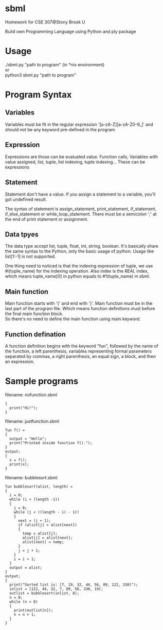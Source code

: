 # sbml
Homework for CSE 307@Stony Brook U<br />

Build own Programming Language using Python and ply package<br />

# Usage
./sbml.py "path to program" (in *nix environment)<br />
or<br />
python3 sbml.py "path to program"<br />

# Program Syntax

## Variables
Variables must be fit in the regular expression '[a-zA-Z][a-zA-Z0-9_]' and should not be any keyword pre-defined in the program

## Expression
Expressions are those can be evaluated value. Function calls, Variables with value assigned, list, tuple, list indexing, tuple indexing... These can be expressions

## Statement
Statement don't have a value. If you assign a statement to a variable, you'll got undefined result.<br />

The syntax of statement is assign_statement, print_statement, if_statement, if_else_statement or while_loop_statement. There must be a semicolon ';' at the end of print statement or assignment.

## Data tpyes
The data type accept list, tuple, float, int, string, boolean. It's basically share the same syntax to the Python, only the basic usage of python. Usage like list[1:-1] is not supported.

One thing need to noticed is that the indexing expression of tuple, we use #i(tuple_name) for the indexing operation. Also index is the *REAL* index, which means tuple_name[0] in python equals to #1(tuple_name) in sbml.

## Main function
Main function starts with '{' and end with '}'. Main function must be in the last part of the program file. Which means function definitions must before the final main function block.<br />
So there's no need to define the main function using main keyword.

## Function defination
A function definition begins with the keyword "fun", followed by the name of the function, a left parenthesis, variables representing formal parameters separated by commas, a right parenthesis, an equal sign, a block, and then an expression.

# Sample programs
filename: nofunction.sbml
```
{
  print("Hi!");
}
```

filename: justfunction.sbml
```
fun f() = 
{
  output = "Hello";
  print("Printed inside function f().");
}
output;
{
  x = f();
  print(x);
}
```

filename: bubblesort.sbml
```
fun bubblesort(alist, length) = 
{
  i = 0;
  while (i < (length -1))
  {
    j = 0;
    while (j < ((length - i) - 1))
    {
      next = (j + 1);
      if (alist[j] > alist[next])
      {
        temp = alist[j];
        alist[j] = alist[next];
        alist[next] = temp;
      }
      j = j + 1;
    }
    i = i + 1;
  }
  output = alist;
}
output;
{
  print("Sorted list is: [7, 19, 32, 44, 56, 89, 122, 330]");
  inlist = [122, 44, 32, 7, 89, 56, 330, 19];
  outlist = bubblesort(inlist, 8);
  n = 0;
  while (n < 8)
  {
    print(outlist[n]);
    n = n + 1;
  }
}
```
